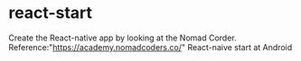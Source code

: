 # react-start
Create the React-native app by looking at the Nomad Corder.
Reference:"https://academy.nomadcoders.co/"
React-naive start at Android
